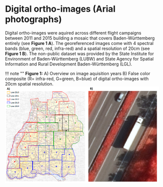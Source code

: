 # Digital ortho-images (Arial photographs)

Digital ortho-images were aquired across different flight campaigns between 2011 and 2015 building a mosaic that covers
Baden-Württemberg entirely (see **Figure 1 A**). The georeferenced images come with 4 spectral bands (blue,
green, red, infra-red) and a spatial resolution of 20cm (see **Figure 1 B**). The non-public dataset was provided by the State Institute for Environment of Baden-Württemberg
(LUBW) and State Agency for Spatial Information and Rural Development Baden-Württemberg (LGL).

!!! note ""
**Figure 1:** A) Overview on image aquisition years B) False color composite (R= infra-red, G=green, B=blue) of digital ortho-images with 20cm spatial resolution.
    ![digital ortho image example](Ortho_image_example.PNG)
